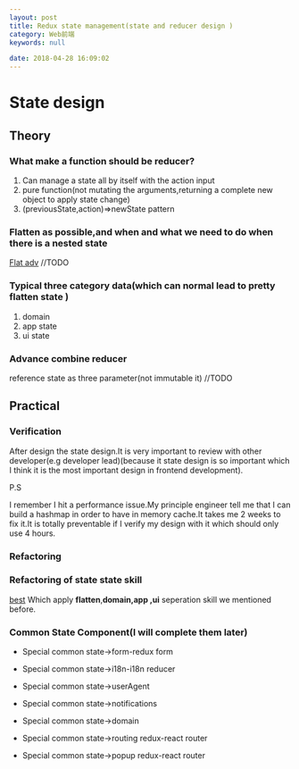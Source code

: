 ```yaml
---
layout: post
title: Redux state management(state and reducer design )
category: Web前端
keywords: null

date: 2018-04-28 16:09:02
---
```


# State design

## Theory

### What make a function should be reducer?

1.  Can manage a state all by itself with the action input
2.  pure function(not mutating the arguments,returning a complete new object to apply state change)
3.  (previousState,action)=>newState pattern

### Flatten as possible,and when and what we need to do when there is a nested state

[Flat adv](http://stackoverflow.com/questions/38842454/why-should-i-keep-the-state-flat) //TODO

### Typical three category data(which can normal lead to pretty flatten state )

1.  domain
2.  app state
3.  ui state

### Advance combine reducer

reference state as three parameter(not immutable it) //TODO

## Practical

### Verification

After design the state design.It is very important to review with other developer(e.g developer lead)(because it state design is so important which I think it is the most important design in frontend development).

P.S

I remember I hit a performance issue.My principle engineer tell me that I can build a hashmap in order to have in memory cache.It takes me 2 weeks to fix it.It is totally preventable if I verify my design with it which should only use 4 hours.

### Refactoring

### Refactoring of state state skill

[best](redux.js.org/docs/recipes/reducers/RefactoringReducersExample.html) Which apply **flatten**,**domain,app ,ui** seperation skill we mentioned before.

### Common State Component(I will complete them later)

* Special common state->form-redux form

* Special common state->i18n-i18n reducer

* Special common state->userAgent

* Special common state->notifications

* Special common state->domain

* Special common state->routing redux-react router

* Special common state->popup redux-react router
